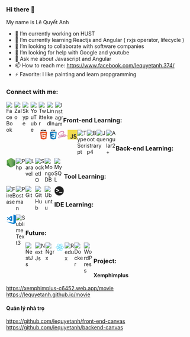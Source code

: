 ### Hi there 👋

My name is Lê Quyết Anh

- 🔭 I’m currently working on HUST
- 🌱 I’m currently learning Reactjs and Angular ( rxjs operator, lifecycle )
- 👯 I’m looking to collaborate with software companies
- 🤔 I’m looking for help with Google and youtube
- 💬 Ask me about Javascript and Angular
- 📫 How to reach me: https://www.facebook.com/lequyetanh.374/
- ⚡ Favorite: I like painting and learn propgramming


### Connect with me:

<img align="left" alt="FaceBook" width="22px" src="https://www.facebook.com/images/fb_icon_325x325.png" />
<img align="left" alt="Zalo" width="22px" src="https://ttttglobal.com/img_data/images/zalo.png" />
<img align="left" alt="Skype" width="22px" src="https://i.pinimg.com/originals/69/33/1c/69331cd2d47fc0c31bac9c659f829ad9.png" />
<img align="left" alt="YouTube" width="22px" src="https://www.freeiconspng.com/thumbs/youtube-logo-png/hd-youtube-logo-png-transparent-background-20.png" />
<img align="left" alt="Twitter" width="22px" src="http://assets.stickpng.com/images/580b57fcd9996e24bc43c53e.png" />
<img align="left" alt="LinkedIn" width="22px" src="https://www.waengineering.com/wp-content/uploads/2019/04/linkedin-icon.png" />
<img align="left" alt="Instagram" width="22px" src="https://www.transparentpng.com/thumb/logo-instagram/YfpFOL-logo-instagram-free-transparent.png" />

<br />

### Front-end Learning:

<img align="left" alt="HTML5" width="26px" src="https://raw.githubusercontent.com/github/explore/80688e429a7d4ef2fca1e82350fe8e3517d3494d/topics/html/html.png" />
<img align="left" alt="CSS3" width="26px" src="https://raw.githubusercontent.com/github/explore/80688e429a7d4ef2fca1e82350fe8e3517d3494d/topics/css/css.png" />
<img align="left" alt="Sass" width="26px" src="https://raw.githubusercontent.com/github/explore/80688e429a7d4ef2fca1e82350fe8e3517d3494d/topics/sass/sass.png" />
<img align="left" alt="JavaScript" width="26px" src="https://raw.githubusercontent.com/github/explore/80688e429a7d4ef2fca1e82350fe8e3517d3494d/topics/javascript/javascript.png" />
<img align="left" alt="TypeScript" width="26px" src="https://upload.wikimedia.org/wikipedia/commons/4/4c/Typescript_logo_2020.svg">
<img align="left" alt="Bootstrap4" width="26px" src="https://getbootstrap.com/docs/4.1/assets/img/bootstrap-stack.png">
<img align="left" alt="Jquery" width="26px" src="https://avatars.githubusercontent.com/u/70142?s=200&v=4">
<img align="left" alt="Angular2+" width="26px" src="https://upload.wikimedia.org/wikipedia/commons/thumb/c/cf/Angular_full_color_logo.svg/1200px-Angular_full_color_logo.svg.png" />

<br/>

### Back-end Learning:
<img align="left" alt="Node.js" width="26px" src="https://raw.githubusercontent.com/github/explore/80688e429a7d4ef2fca1e82350fe8e3517d3494d/topics/nodejs/nodejs.png" />
<img align="left" alt="Php" width="26px" src="https://purecode.sa/wp-content/uploads/three-4.png" />
<img align="left" alt="Laravel" width="26px" src="https://upload.wikimedia.org/wikipedia/commons/thumb/9/9a/Laravel.svg/1200px-Laravel.svg.png" />
<img align="left" alt="SocketIO" width="26px" src="https://blog.daydevelops.com/storage/cover/2019/11/24/P7ruVkm1evJ0iTabU3zOW7RZcmlPwZZwzH0626JO.png" />
<img align="left" alt="MongoDB" width="26px" src="http://cdn.app.compendium.com/uploads/user/e7c690e8-6ff9-102a-ac6d-e4aebca50425/f4a5b21d-66fa-4885-92bf-c4e81c06d916/Image/e5eee315a17de0d7f56117077eb71fa9/mongo.png" />
<img align="left" alt="MySQL" width="26px" src="https://styles.redditmedia.com/t5_2qm6k/styles/communityIcon_dhjr6guc03x51.png?width=256&s=3e825b7205c7f497d4695028e358d26ee359f84b" />

<br />

### Tool Learning:
<img align="left" alt="FireBase" width="26px" src="https://www.gstatic.com/devrel-devsite/prod/vdb246b8cc5a5361484bf12c07f2d17c993026d30a19ea3c7ace6f0263f62c0dd/firebase/images/touchicon-180.png" />
<img align="left" alt="Postman" width="26px" src="https://www.nicepng.com/png/full/776-7760129_update-native-postman-on-ubuntu-postman-tool.png" />
<img align="left" alt="Git" width="26px" src="https://res.cloudinary.com/dominhhai/image/upload/code/git.png" />
<img align="left" alt="GitHub" width="26px" src="https://www.pngkey.com/png/full/178-1787508_github-icon-download-at-icons8-white-github-icon.png" />
<img align="left" alt="Ubuntu" width="26px" src="https://ubuntuhandbook.org/wp-content/uploads/2014/03/ubuntu-logo-32.png" />
<img align="left" alt="Terminal" width="26px" src="https://raw.githubusercontent.com/github/explore/80688e429a7d4ef2fca1e82350fe8e3517d3494d/topics/terminal/terminal.png" />
<br />


### IDE Learning:
<img align="left" alt="Visual Studio Code" width="26px" src="https://raw.githubusercontent.com/github/explore/80688e429a7d4ef2fca1e82350fe8e3517d3494d/topics/visual-studio-code/visual-studio-code.png" />
<img align="left" alt="Sublime Text3" width="26px" src="https://www.sublimetext.com/images/og.png" />

<br/>

### Future:
<img align="left" alt="NestJs" width="26px" src="https://d33wubrfki0l68.cloudfront.net/e937e774cbbe23635999615ad5d7732decad182a/26072/logo-small.ede75a6b.svg" />
<img align="left" alt="NextJs" width="28px" src="https://decodenatura.com/static/fb8aa1bb70c9925ce1ae22dc2711b343/nextjs-logo.png" />
<img align="left" alt="Ngrx" width="26px" src="https://ngrx.io/assets/images/badge.svg"> 
<img align="left" alt="ReactJs" width="26px" src="https://raw.githubusercontent.com/github/explore/80688e429a7d4ef2fca1e82350fe8e3517d3494d/topics/react/react.png" />
<img align="left" alt="Redux" width="26px" src="https://everyday.codes/wp-content/uploads/2020/01/0-U2DmhXYumRyXH6X1.png" />
<img align="left" alt="Docker" width="26px" src="https://dcowsill.com/images/Moby-logo.png" />
<img align="left" alt="WordPress" width="26px" src="https://upload.wikimedia.org/wikipedia/commons/thumb/9/98/WordPress_blue_logo.svg/1200px-WordPress_blue_logo.svg.png" />

<br/>

### Project:
#### Xemphimplus
https://xemphimplus-c6452.web.app/movie
<br/>
https://lequyetanh.github.io/movie
#### Quản lý nhà trọ
https://github.com/lequyetanh/front-end-canvas
<br/>
https://github.com/lequyetanh/backend-canvas

